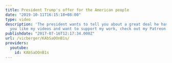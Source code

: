 ```yaml
---
title: President Trump's offer for the American people
date: "2019-10-11T16:15:18+08:00"
type: video
description: 'The president wants to tell you about a great deal he has for you. If
  you like my videos and want to support my work, check out my Patreon here: https://www.patreon.com/vicberger'
publishdate: "2017-07-16T12:17:34.000Z"
url: /vicberger/KAbSaOOnB1s/
providers:
  youtube:
    id: KAbSaOOnB1s
---
```

